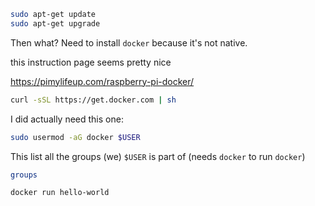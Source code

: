 ```bash
sudo apt-get update
sudo apt-get upgrade
```

Then what? Need to install `docker` because it's not native.

this instruction page seems pretty nice

https://pimylifeup.com/raspberry-pi-docker/


```bash
curl -sSL https://get.docker.com | sh
```

I did actually need this one:
```bash
sudo usermod -aG docker $USER
```

This list all the groups (we) `$USER` is part of (needs `docker` to run `docker`)
```bash
groups
```

```bash
docker run hello-world
```
